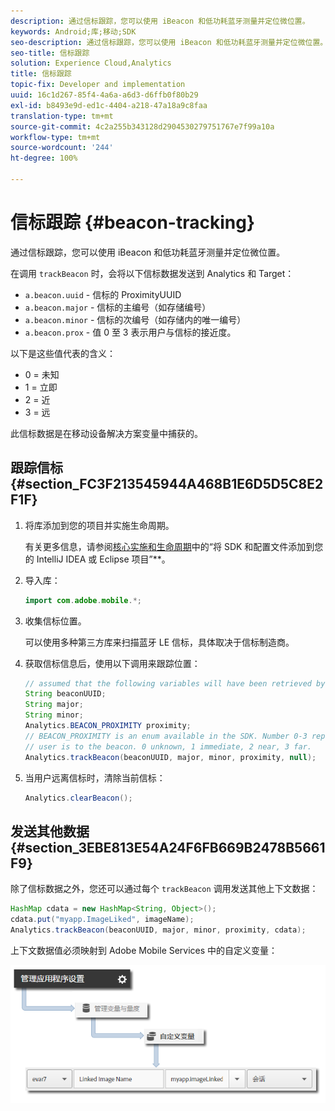 ```yaml
---
description: 通过信标跟踪，您可以使用 iBeacon 和低功耗蓝牙测量并定位微位置。
keywords: Android;库;移动;SDK
seo-description: 通过信标跟踪，您可以使用 iBeacon 和低功耗蓝牙测量并定位微位置。
seo-title: 信标跟踪
solution: Experience Cloud,Analytics
title: 信标跟踪
topic-fix: Developer and implementation
uuid: 16c1d267-85f4-4a6a-a6d3-d6ffb0f80b29
exl-id: b8493e9d-ed1c-4404-a218-47a18a9c8faa
translation-type: tm+mt
source-git-commit: 4c2a255b343128d2904530279751767e7f99a10a
workflow-type: tm+mt
source-wordcount: '244'
ht-degree: 100%

---
```


# 信标跟踪 {#beacon-tracking}

通过信标跟踪，您可以使用 iBeacon 和低功耗蓝牙测量并定位微位置。

在调用 `trackBeacon` 时，会将以下信标数据发送到 Analytics 和 Target：

* `a.beacon.uuid` - 信标的 ProximityUUID
* `a.beacon.major` - 信标的主编号（如存储编号）
* `a.beacon.minor` - 信标的次编号（如存储内的唯一编号）
* `a.beacon.prox` - 值 0 至 3 表示用户与信标的接近度。

以下是这些值代表的含义：

* 0 = 未知
* 1 = 立即
* 2 = 近
* 3 = 远

此信标数据是在移动设备解决方案变量中捕获的。

## 跟踪信标 {#section_FC3F213545944A468B1E6D5D5C8E2F1F}

1. 将库添加到您的项目并实施生命周期。

   有关更多信息，请参阅[核心实施和生命周期](/help/android/getting-started/dev-qs.md)中的“将 SDK 和配置文件添加到您的 IntelliJ IDEA 或 Eclipse 项目”**。

1. 导入库：

   ```java
   import com.adobe.mobile.*;
   ```

1. 收集信标位置。

   可以使用多种第三方库来扫描蓝牙 LE 信标，具体取决于信标制造商。
1. 获取信标信息后，使用以下调用来跟踪位置：

   ```java
   // assumed that the following variables will have been retrieved by the 3rd party beacon library 
   String beaconUUID; 
   String major; 
   String minor; 
   Analytics.BEACON_PROXIMITY proximity;  
   // BEACON_PROXIMITY is an enum available in the SDK. Number 0-3 representing how close the 
   // user is to the beacon. 0 unknown, 1 immediate, 2 near, 3 far.  
   Analytics.trackBeacon(beaconUUID, major, minor, proximity, null);
   ```

1. 当用户远离信标时，清除当前信标：

   ```java
   Analytics.clearBeacon();
   ```

## 发送其他数据 {#section_3EBE813E54A24F6FB669B2478B5661F9}

除了信标数据之外，您还可以通过每个 `trackBeacon` 调用发送其他上下文数据：

```java
HashMap cdata = new HashMap<String, Object>(); 
cdata.put("myapp.ImageLiked", imageName); 
Analytics.trackBeacon(beaconUUID, major, minor, proximity, cdata);
```

上下文数据值必须映射到 Adobe Mobile Services 中的自定义变量：

![](assets/map-variable-context-ltv.png)
